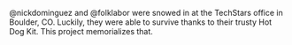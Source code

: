 
@nickdominguez and @folklabor were snowed in at the TechStars office in Boulder, CO. 
Luckily, they were able to survive thanks to their trusty Hot Dog Kit. This project
memorializes that.
